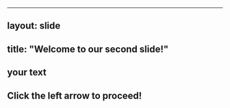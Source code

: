 ---------
layout: slide
-----------
title: "Welcome to our second slide!"
----------

your text
---
Click the left arrow to proceed!
---
